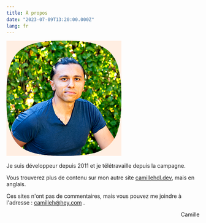 ```yaml
---
title: À propos
date: "2023-07-09T13:20:00.000Z"
lang: fr
---
```


![Camille](camille.jpg "Camille, l'auteur")

Je suis développeur depuis 2011 et je télétravaille depuis la campagne.  

Vous trouverez plus de contenu sur mon autre site [camillehdl.dev](https://camillehdl.dev), mais en anglais.

Ces sites n'ont pas de commentaires, mais vous pouvez me joindre à l'adresse : camilleh@hey.com .

<p style="text-align: right;">
    Camille
</p>
